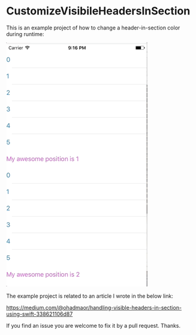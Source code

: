 # CustomizeVisibileHeadersInSection
This is an example project of how to change a header-in-section color during runtime:

![demo](https://github.com/OhadMaor/CustomizeVisibileHeadersInSection/blob/master/changing-headers-color-project.gif?raw=true)

The example project is related to an article I wrote in the below link:

https://medium.com/@ohadmaor/handling-visible-headers-in-section-using-swift-338621106d87

If you find an issue you are welcome to fix it by a pull request. Thanks.
